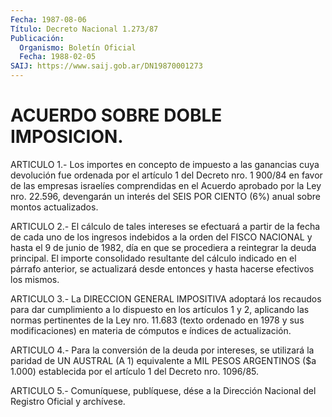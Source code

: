 ```yaml
---
Fecha: 1987-08-06
Título: Decreto Nacional 1.273/87
Publicación:
  Organismo: Boletín Oficial
  Fecha: 1988-02-05
SAIJ: https://www.saij.gob.ar/DN19870001273
---
```

# ACUERDO SOBRE DOBLE IMPOSICION.

<a id="1"></a>
ARTICULO  1.-  Los importes en concepto de impuesto a las ganancias cuya devolución  fue  ordenada por el artículo 1 del Decreto nro. 1 900/84  en  favor de las  empresas  israelíes  comprendidas  en  el Acuerdo aprobado  por la Ley nro. 22.596, devengarán un interés del SEIS POR CIENTO (6%) anual sobre montos actualizados.

<a id="2"></a>
ARTICULO  2.-  El  cálculo de tales intereses se efectuará a partir de la fecha de cada  uno  de  los ingresos indebidos a la orden del FISCO  NACIONAL y hasta el 9 de  junio  de  1982,  día  en  que  se procediera  a reintegrar la deuda principal. El importe consolidado resultante  del   cálculo  indicado  en  el  párrafo  anterior,  se actualizará desde  entonces  y  hasta hacerse efectivos los mismos.

<a id="3"></a>
ARTICULO  3.- La DIRECCION GENERAL IMPOSITIVA adoptará los recaudos para dar cumplimiento  a  lo  dispuesto  en  los  artículos  1 y 2, aplicando  las  normas  pertinentes  de  la  Ley nro. 11.683 (texto ordenado  en 1978 y sus modificaciones) en materia  de  cómputos  e índices de actualización.

<a id="4"></a>
ARTICULO  4.-  Para  la  conversión  de  la deuda por intereses, se utilizará la paridad de UN AUSTRAL (A 1) equivalente  a  MIL  PESOS ARGENTINOS  ($a  1.000)  establecida  por el artículo 1 del Decreto nro. 1096/85.

<a id="5"></a>
ARTICULO  5.- Comuníquese, publíquese, dése a la Dirección Nacional del Registro Oficial y archívese.